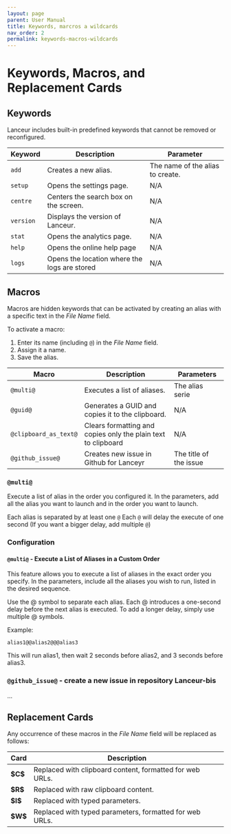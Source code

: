 ```yaml
---
layout: page
parent: User Manual
title: Keywords, marcros a wildcards
nav_order: 2
permalink: keywords-macros-wildcards
---
```


# Keywords, Macros, and Replacement Cards

## Keywords

Lanceur includes built-in predefined keywords that cannot be removed or reconfigured.

| Keyword   | Description                                  | Parameter                        |
| --------- | -------------------------------------------- | -------------------------------- |
| `add`     | Creates a new alias.                         | The name of the alias to create. |
| `setup`   | Opens the settings page.                     | N/A                              |
| `centre`  | Centers the search box on the screen.        | N/A                              |
| `version` | Displays the version of Lanceur.             | N/A                              |
| `stat`    | Opens the analytics page.                    | N/A                              |
| `help`    | Opens the online help page                   | N/A                              |
| `logs`    | Opens the location where the logs are stored | N/A                              |

## Macros

Macros are hidden keywords that can be activated by creating an alias with a specific text in the _File Name_ field.

To activate a macro:

1. Enter its name (including `@`) in the _File Name_ field.
2. Assign it a name.
3. Save the alias.

| Macro                 | Description                                                   | Parameters             |
| --------------------- | ------------------------------------------------------------- | ---------------------- |
| `@multi@`             | Executes a list of aliases.                                   | The alias serie        |
| `@guid@`              | Generates a GUID and copies it to the clipboard.              | N/A                    |
| `@clipboard_as_text@` | Clears formatting and copies only the plain text to clipboard | N/A                    |
| `@github_issue@`      | Creates new issue in Github for Lanceyr                       | The title of the issue |

### `@multi@`

Execute a list of alias in the order you configured it. In the parameters, add all the alias you want to launch and in the order you want to launch.

Each alias is separated by at least one `@` Each `@` will delay the execute of one second (If you want a bigger delay, add multiple `@`)

### Configuration

#### `@multi@` - Execute a List of Aliases in a Custom Order

This feature allows you to execute a list of aliases in the exact order you specify. In the parameters, include all the aliases you wish to run, listed in the desired sequence.

Use the @ symbol to separate each alias. Each @ introduces a one-second delay before the next alias is executed. To add a longer delay, simply use multiple @ symbols.

Example:

`alias1@@alias2@@@alias3`

This will run alias1, then wait 2 seconds before alias2, and 3 seconds before alias3.

### `@github_issue@` - create a new issue in repository Lanceur-bis

...

## Replacement Cards

Any occurrence of these macros in the _File Name_ field will be replaced as follows:

| Card     | Description                                              |
| -------- | -------------------------------------------------------- |
| **\$C$** | Replaced with clipboard content, formatted for web URLs. |
| **\$R$** | Replaced with raw clipboard content.                     |
| **\$I$** | Replaced with typed parameters.                          |
| **\$W$** | Replaced with typed parameters, formatted for web URLs.  |
